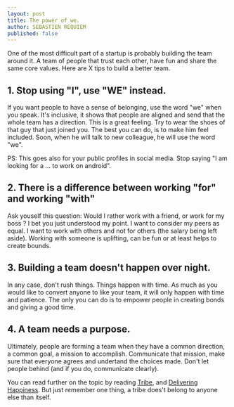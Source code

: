 ```yaml
---
layout: post
title: The power of we.
author: SEBASTIEN REQUIEM
published: false
---
```



<p class="intro">One of the most difficult part of a startup is probably building the team around it. A team of people that trust each other, have fun and share the same core values. Here are X tips to build a better team.</p>

## 1. Stop using "I", use "WE" instead. ##

If you want people to have a sense of belonging, use the word "we" when you speak. It's inclusive, it shows that people are aligned and send that the whole team has a direction. This is a great feeling. Try to wear the shoes of that guy that just joined you. The best you can do, is to make him feel included. Soon, when he will talk to new colleague, he will use the word "we".

PS: This goes also for your public profiles in social media. Stop saying "I am looking for a ... to work on android".

## 2. There is a difference between working "for" and working "with" ##

Ask youself this question: Would I rather work with a friend, or work for my boss ? I bet you just understood my point.
I want to consider my peers as equal. I want to work with others and not for others (the salary being left aside). Working with someone is uplifting, can be fun or at least helps to create bounds.

## 3. Building a team doesn't happen over night. ##

In any case, don't rush things. Things happen with time. As much as you would like to convert anyone to like your team, it will only happen with time and patience. The only you can do is to empower people in creating bonds and giving a good time.


## 4. A team needs a purpose. ##

Ultimately, people are forming a team when they have a common direction, a common goal, a mission to accomplish. Communicate that mission, make sure that everyone agrees and undertand the choices made. Don't let people behind (and if you do, communicate clearly).



You can read further on the topic by reading [Tribe](http://www.amazon.com/Tribes-We-Need-You-Lead/dp/1423374118), and [Delivering Happiness](http://www.amazon.com/Delivering-Happiness-Profits-Passion-Purpose/dp/0446576220/ref=sr_1_1?s=books&ie=UTF8&qid=1405856612&sr=1-1&keywords=delivering+happiness). But just remember one thing, a tribe does't belong to anyone else than itself.


